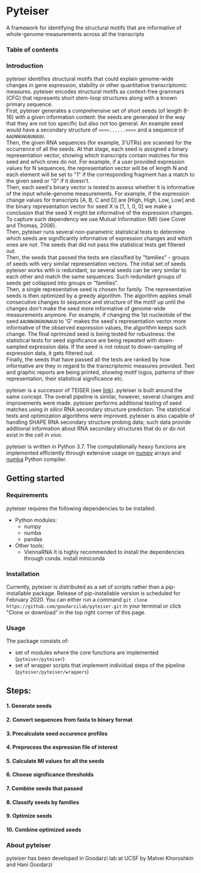 # Pyteiser
A framework for identifying the structural motifs that are informative of whole-genome measurements across all the transcripts

### Table of contents

### Introduction
pyteiser identifies structural motifs that could explain genome-wide changes in gene expression, stability or other quantitative transcriptomic measures.
pyteiser encodes structural motifs as context-free grammars (CFG) that represents short stem-loop structures along with a known primary sequence. <br>
First, pyteiser generates a comprehensive set of short seeds (of length 8-16) with a given information content: the seeds are generated in the way that they are not too specific but also not too general. An example seed would have a secondary structure of `<<<<......>>>>` and a sequence of `AAUNNGNGNUNAUU`. <br>
Then, the given RNA sequences (for example, 3'UTRs) are scanned for the occurrence of all the seeds. At that stage, each seed is assigned a binary representation vector, showing which transcripts contain matches for this seed and which ones do not. For example, if a user provided expression values for N sequences, the representation vector will be of length N and each element will be set to "1" if the corresponding fragment has a match to the given seed or "0" if it doesn't.  <br>
Then, each seed's binary vector is tested to assess whether it is informative of the input whole-genome measurements. For example, if the expression change values for transcripts [A, B, C and D] are [High, High, Low, Low] and the binary representation vector for seed X is [1, 1, 0, 0] we make a conclusion that the seed X might be informative of the expression changes. To capture such dependency we use Mutual Information (MI) (see Cover and Thomas, 2006). <br>
Then, pyteiser runs several non-parametric statistical tests to determine which seeds are significantly informative of expression changes and which ones are not. The seeds that did not pass the statistical tests get filtered out. <br>
Then, the seeds that passed the tests are classified by "families" - groups of seeds with very similar representation vectors. The initial set of seeds pyteiser works with is redundant, so several seeds can be very similar to each other and match the same sequences. Such redundant groups of seeds get collapsed into groups or "families". <br>
Then, a single representative seed is chosen for family. The representative seeds is then optimized by a greedy algorithm. The algorithm applies small consecutive changes to sequence and structure of the motif up until the changes don't make the seed more informative of genome-wide measurements anymore. For example, if changing the 1st nucleotide of the seed `AAUNNGNGNUNAUU` to 'G' makes the seed's representation vector more informative of the observed expression values, the algorithm keeps such change. The final oprimized seed is being tested for robustness: the statistical tests for seed significance are being repeated with down-sampled expression data. If the seed is not robust to down-sampling of expression data, it gets filtered out. <br>
Finally, the seeds that have passed all the tests are ranked by how informative are they in regard to the transcriptomic measures provided. Text and graphic reports are being printed, showing motif logos, patterns of their representation, their statistical significance etc. <br>

pyteiser is a successor of TEISER (see [link](https://tavazoielab.c2b2.columbia.edu/TEISER/)). pyteiser is built around the same concept. The overall pipeline is similar, however, several changes and improvements were made. pyteiser performs additional testing of seed matches using *in silico* RNA secondary structure prediction. The statistical tests and optimization algorithms were improved. pyteiser is also capable of handling SHAPE RNA secondary structure probing data; such data provide additional information about RNA secondary structures that do or do not exist in the cell *in vivo*.

pyteiser is written in Python 3.7. The computationally heavy funcions are implemented efficiently through extensive usage on [numpy](https://numpy.org/) arrays and [numba](http://numba.pydata.org/) Python compiler.

## Getting started
### Requirements
pyteiser requires the following dependencies to be installed:
- Python modules:
	- numpy
	- numba
	- pandas
- Other tools:
	- ViennaRNA
It is highly recommended to install the dependencies through conda.
install miniconda


### Installation
Currently, pyteiser is distributed as a set of scripts rather than a pip-installable package. Release of pip-installable version is scheduled for February 2020. 
You can either run a command `git clone https://github.com/goodarzilab/pyteiser.git` in your terminal or click "Clone or download" in the top right corner of this page.

### Usage
The package consists of:
- set of modules where the core functions are implemented (`pyteiser/pyteiser`)
- set of wrapper scripts that implement individual steps of the pipeline (`pyteiser/pyteiser/wrappers`)






## Steps:
#### 1. Generate seeds
#### 2. Convert sequences from fasta to binary format
#### 3. Precalculate seed occurence profiles
#### 4. Preprocess the expression file of interest
#### 5. Calculate MI values for all the seeds
#### 6. Choose significance thresholds
#### 7. Combine seeds that passed
#### 8. Classify seeds by families
#### 9. Optimize seeds
#### 10. Combine optimized seeds


### About pyteiser
pyteiser has been developed in Goodarzi lab at UCSF by Matvei Khoroshkin and Hani Goodarzi


